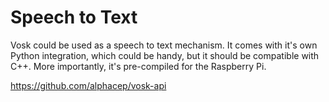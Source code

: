 # Speech to Text

Vosk could be used as a speech to text mechanism. It comes with it's own Python integration, which could be handy, but it should be compatible with C++.
More importantly, it's pre-compiled for the Raspberry Pi.

https://github.com/alphacep/vosk-api